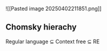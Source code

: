 ![[Pasted image 20250402211851.png]]
## Chomsky hierachy
Regular language $\subseteq$ Context free $\subseteq$ RE